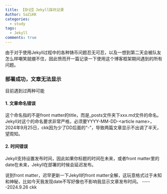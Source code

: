 ```yaml
---
title: 【杂记】Jekyll踩坑记录
Author: SaZiKK
categories:
  - study
tags:
  - Jekyll
comments: true
---
```


由于对于使用Jekyll过程中的各种铸币问题忍无可忍，以及一想到第二天会被队友怎么样嘲笑就绷不住，因此愤而开一篇记录一下使用这个博客框架期间遇到的所有问题。

### 部署成功，文章无法显示

目前遇到过两种可能

#### 1. 文章命名错误

这个命名指的不是front matter的title，而是\_posts文件夹下xxx.md文件的命名。Jekyll对这个的命名要求非常严格，必须要YYYY-MM-DD-\<article name>，2024年9月25日，ckk因为少了DD后面的“-”，导致两篇文章显示不出调了半天，望周知。

#### 2. 时间错误

Jekyll支持设置发布时间，因此如果你标题的时间在未来，或者front matter里的date在未来，Jekyll在部署的时候会延迟发布。

说到front matter，迟早更新一下Jekyll的front matter全解，这玩意格式过于未知和神秘，比如今天我发现date不写好像也不影响我显示文章发布时间。
-----2024.9.26 ckk
